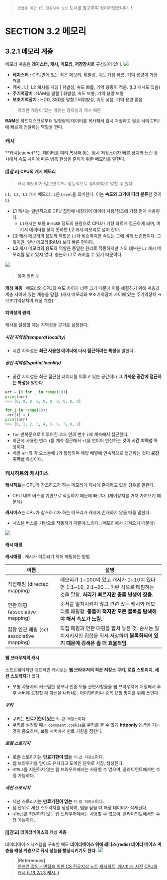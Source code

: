 > `면접을 위한 CS 전공지식 노트` 도서를 참고하여 정리하였습니다. ❗️

# SECTION 3.2 메모리
## 3.2.1 메모리 계층
메모리 계층은 **레지스터, 캐시, 메모리, 저장장치**로 구성되어 있다.
![](https://velog.velcdn.com/images/jeongeunbae/post/ca7b6c58-7116-499e-bb4b-2c1524999f74/image.png)

- **레지스터** : CPU안에 있는 작은 메모리, 휘발성, 속도 가장 빠름, 기억 용량이 가장 적음
- **캐시** : L1, L2 캐시를 지칭 | 휘발성, 속도 빠름, 기억 용량이 적음. (L3 캐시도 있음)
- **주기억장치** : RAM을 말함 | 휘발성, 속도 보통, 기억 용량 보통
- **보조기억장치** : HDD, SSD를 말함 | 비휘발성, 속도 낮음, 기억 용량 많음
> 이러한 계층이 있는 이유는 경제성과 캐시 때문

**RAM**은 하드디스크로부터 일정량의 데이터를 복사해서 임시 저장하고 필요 시에 CPU에 빠르게 전달하는 역할을 한다.

### 캐시
**캐시(cache)**는 데이터를 미리 복사해 놓는 임시 저장소이자 빠른 장치와 느린 장치에서 속도 차이에 따른 병목 현상을 줄이기 위한 메모리를 말한다.

#### [📌참고] CPU의 캐시 메모리
> 캐시 메모리가 많으면 CPU 성능적으로 유리하다고 말할 수 있다.

`L1, L2, L3` 캐시 메모리 : `L`은 `Level`을 의미한다. 이는 **속도와 크기에 따라 분류**한 것이다.
- **L1** 캐시는 일반적으로 CPU 칩안에 내장되어 데이터 사용/참조에 가장 먼저 사용된다.
	- `L1`캐시는 보통 `8~64KB` 정도의 용량으로 CPU가 가장 빠르게 접근하게 되며, 여기서 데이터를 찾지 못하면 L2 캐시 메모리로 넘어 간다.
- **L2** 캐시 메모리의 용도와 역할은 `L1`과 비슷하지만 속도는 그에 비해 느린편이다. 그렇지만, 일반 메모리(RAM) 보다 빠른 편이다.
- **L3** 캐시 메모리의 용도와 역할은 동일한 원리로 작동하지만 거의 대부분 `L3` 캐시 메모리를 달고 있지 않다. 충분히 `L2`로 커버칠 수 있기 때문이다. 

![](https://velog.velcdn.com/images/jeongeunbae/post/fc7c4163-39b2-4764-94e0-6d6ff8ce4cc4/image.png)


> #### 용어 정리 💡
**캐싱 계층** : 메모리와 CPU의 속도 차이가 너무 크기 때문에 이를 해결하기 위해 계층과 계층 사이에 있는 계층을 말함. (캐시 메모리와 보조기억장치 사이에 있는 주기억장치 → 보조기억장치의 캐싱 계층)

#### 지역성의 원리
캐시를 설정할 때는 지역성을 근거로 설정한다.

##### 시간 지역성(temporal locality)
- 시간 지역성은 **최근 사용한 데이터에 다시 접근하려는 특성**을 말한다.

##### 공간 지역성(spatial locality)
- 공간 지역성은 최근 접근한 데이터를 이루고 있는 공간이나 **그 가까운 공간에 접근하는 특성**을 말한다.

```python
arr = [0 for _ in range(10)]
print(arr)
>>> [0, 0, 0, 0, 0, 0, 0, 0, 0, 0]

for i in range(10):
 arr[i] = i
print(arr)
>>> [0, 1, 2, 3, 4, 5, 6, 7, 8, 9]
```
- `for` 반복문으로 이루어진 코드 안의 변수 `i`에 계속해서 접근한다.
- 최근에 사용한 변수 `i`를 계속 접근해서 `+1`을 연이어 연산하는 것이 **시간 지역성** 특성이다.
- 배열 `arr`의 각 요소들에 `i`가 할당되며 해당 배열에 연속적으로 접근하는 것이 **공간 지역성** 특성이다.

### 캐시히트와 캐시미스
**캐시히트**는 CPU가 참조하고자 하는 메모리가 캐시에 존재하고 있을 경우를 말한다.
- CPU 내부 버스를 기반으로 작동하기 때문에 빠르다. (제어장치를 거쳐 가져오기 때문에)

**캐시미스**는 CPU가 참조하고자 하는 메모리가 캐시에 존재하지 않을 때를 말한다.
- 시스템 버스를 기반으로 작동하기 때문에 느리다. (메모리에서 가져오기 때문에)

![](https://velog.velcdn.com/images/jeongeunbae/post/8d4ca344-0180-40f1-aad3-b528ba9359ac/image.png)

#### 캐시 매핑
**캐시매핑** : 캐시가 히트되기 위해 매핑하는 방법

|이름|설명|
|---|---|
|직접매핑 (directed mapping)|메모리가 1~100이 있고 캐시가 1~10이 있다면 1:1~10, 2:1~20 ... 이런 식으로 매핑하는 것을 말함. **처리가 빠르지만 충돌 발생이 잦음.**|
|연관 매핑 (associative mapping)|순서를 일치시키지 않고 관련 있는 캐시와 메모리를 매핑함. **충돌이 적지만 모든 블록을 탐색해야 해서 속도가 느림.**
|집합 연관 매핑 (set associative mapping)|직접 매핑과 연관 매핑을 합쳐 놓은 것. 순서는 일치시키지만 집합을 둬서 저장하며 **블록화되어 있기 때문에 검색은 좀 더 효율적임.**

#### 웹 브라우저의 캐시
소프트웨어적인 대표적인 캐시로는 **웹 브라우저의 작은 저장소 쿠키, 로컬 스토리지, 세션 스토리지**가 있다.
- 보통 사용자의 커스텀한 정보나 인증 모듈 관련사항들을 웹 브라우저에 저장해서 추후 서버에 요청할 때 자신을 나타내는 아이덴티티나 중복 요청 방지를 위해 쓰인다.

##### 쿠키
- 쿠키는 **만료기한이 있는** `키-값 저장소`이다. 
- 쿠키를 설정할 때는 `document.cookie`로 쿠키를 볼 수 없게 **httponly** 옵션을 거는 것이 중요하며, 보통 서버에서 만료 기한을 정한다.

##### 로컬 스토리지
- 로컬 스토리지는 **만료기한이 없는** `키-값 저장소`이다.
- 웹 브라우저를 닫아도 유지되고 도메인 단위로 저장, 생성된다.
- `HTML5`를 지원하지 않는 웹 브라우저에서는 사용할 수 없으며, 클라이언트에서만 수정 가능하다.

##### 세션 스토리지
- 세선 스토리지는 **만료기한이 없는** `키-값 저장소`이다.
- 탭 단위로 세션 스토리지를 생성하며, 탭을 닫을 때 해당 데이터가 삭제된다.
- `HTML5`를 지원하지 않는 웹 브라우저에서는 사용할 수 없으며, 클라이언트에서만 수정 가능하다.

#### [📌참고] 데이터베이스의 캐싱 계층
데이터베이스 시스템을 구축할 때도 **데이터베이스 위에 레디스(redis) 데이터 베이스 계층을 캐싱 계층으로 둬서 성능을 향상시키기도 한다.**
![](https://velog.velcdn.com/images/jeongeunbae/post/92693f58-d0a5-4935-b59f-b27d6db2e6e5/image.png)


> **[References]**
<br>[인프런 강의 - 면접을 위한 CS 전공지식 노트](https://www.inflearn.com/course/%EA%B0%9C%EB%B0%9C%EC%9E%90-%EB%A9%B4%EC%A0%91-cs-%ED%8A%B9%EA%B0%95#curriculum)
[캐시히트, 캐시미스 사진](https://hazelcast.com/glossary/cache-miss/)
[CPU와 캐시 (L1/L2/L3 캐시..)](https://12bme.tistory.com/402)
